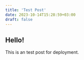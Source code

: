 ```yaml
---
title: 'Test Post'
date: 2023-10-14T15:28:59+03:00
draft: false
---
```


## Hello!
This is an test post for deployment.